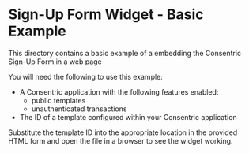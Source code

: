 # Sign-Up Form Widget - Basic Example

This directory contains a basic example of a embedding the Consentric Sign-Up Form in a web page

You will need the following to use this example:
 * A Consentric application with the following features enabled:
   * public templates 
   * unauthenticated transactions
 * The ID of a template configured within your Consentric application
 
Substitute the template ID into the appropriate location in the provided HTML form and open the file
in a browser to see the widget working. 
